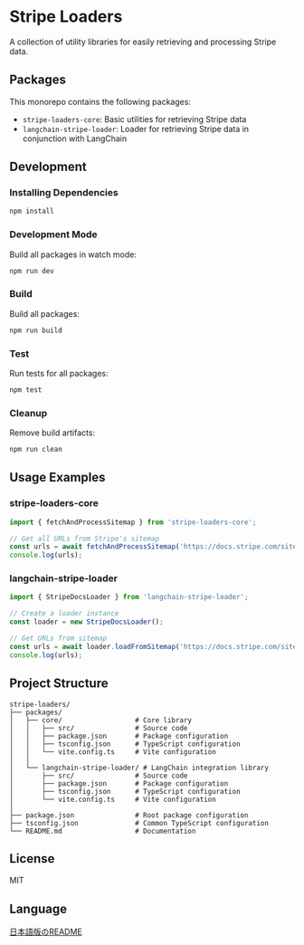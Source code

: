 # Stripe Loaders

A collection of utility libraries for easily retrieving and processing Stripe data.

## Packages

This monorepo contains the following packages:

- `stripe-loaders-core`: Basic utilities for retrieving Stripe data
- `langchain-stripe-loader`: Loader for retrieving Stripe data in conjunction with LangChain

## Development

### Installing Dependencies

```bash
npm install
```

### Development Mode

Build all packages in watch mode:

```bash
npm run dev
```

### Build

Build all packages:

```bash
npm run build
```

### Test

Run tests for all packages:

```bash
npm test
```

### Cleanup

Remove build artifacts:

```bash
npm run clean
```

## Usage Examples

### stripe-loaders-core

```typescript
import { fetchAndProcessSitemap } from 'stripe-loaders-core';

// Get all URLs from Stripe's sitemap
const urls = await fetchAndProcessSitemap('https://docs.stripe.com/sitemap.xml');
console.log(urls);
```

### langchain-stripe-loader

```typescript
import { StripeDocsLoader } from 'langchain-stripe-loader';

// Create a loader instance
const loader = new StripeDocsLoader();

// Get URLs from sitemap
const urls = await loader.loadFromSitemap('https://docs.stripe.com/sitemap.xml');
console.log(urls);
```

## Project Structure

```
stripe-loaders/
├── packages/
│   ├── core/                  # Core library
│   │   ├── src/               # Source code
│   │   ├── package.json       # Package configuration
│   │   ├── tsconfig.json      # TypeScript configuration
│   │   └── vite.config.ts     # Vite configuration
│   │
│   └── langchain-stripe-loader/ # LangChain integration library
│       ├── src/               # Source code
│       ├── package.json       # Package configuration
│       ├── tsconfig.json      # TypeScript configuration
│       └── vite.config.ts     # Vite configuration
│
├── package.json               # Root package configuration
├── tsconfig.json              # Common TypeScript configuration
└── README.md                  # Documentation
```

## License

MIT

## Language

[日本語版のREADME](./README_ja.md)
